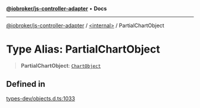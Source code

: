 [**@iobroker/js-controller-adapter**](../../README.md) • **Docs**

***

[@iobroker/js-controller-adapter](../../globals.md) / [\<internal\>](../README.md) / PartialChartObject

# Type Alias: PartialChartObject

> **PartialChartObject**: [`ChartObject`](../interfaces/ChartObject.md)

## Defined in

[types-dev/objects.d.ts:1033](https://github.com/ioBroker/ioBroker.js-controller/blob/40cb80c182f7d6dd76c85ace42cdd78fa9b7a8dc/packages/types-dev/objects.d.ts#L1033)
